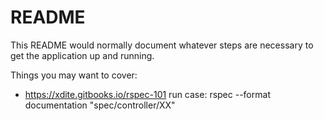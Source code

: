# README

This README would normally document whatever steps are necessary to get the
application up and running.

Things you may want to cover:

* https://xdite.gitbooks.io/rspec-101
  run case: rspec --format documentation "spec/controller/XX"
